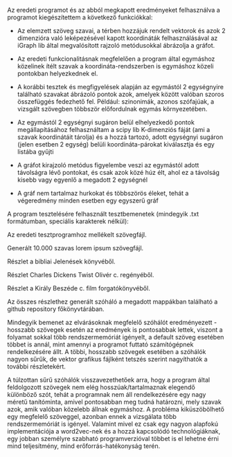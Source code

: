 Az eredeti programot és az abból megkapott eredményeket felhasználva a programot kiegészítettem a következő funkciókkal:

- Az elemzett szöveg szavai, a térben hozzájuk rendelt vektorok és azok 2 dimenzióra való leképezésével kapott koordináták felhasználásával az iGraph lib által megvalósított rajzoló metódusokkal ábrázolja a gráfot.

- Az eredeti funkcionalitásnak megfelelően a program által egymáshoz közelinek ítélt szavak a koordináta-rendszerben is egymáshoz közeli pontokban helyezkednek el.

- A korábbi tesztek és megfigyelések alapján az egymástól 2 egységnyire található szavakat ábrázoló pontok azok, amelyek között valóban szoros összefüggés fedezhető fel. Például: szinonimák, azonos szófajúak, a vizsgált szövegben többször előfordulnak egymás környezetében.

- Az egymástól 2 egységnyi sugáron belül elhelyezkedő pontok megállapításához felhasználtam a scipy lib K-dimenziós fáját (ami a szavak koordinátáit tárolja) és a hozzá tartozó, adott egységnyi sugáron (jelen esetben 2 egység) belüli koordináta-párokat kiválasztja és egy listába gyűjti

- A gráfot kirajzoló metódus figyelembe veszi az egymástól adott távolságra lévő pontokat, és csak azok közé húz élt, ahol ez a távolság kisebb vagy egyenlő a megadott 2 egységnél

- A gráf nem tartalmaz hurkokat és többszörös éleket, tehát a végeredmény minden esetben egy egyszerű gráf


A program tesztelésére felhasznált tesztbemenetek (mindegyik .txt formátumban, speciális karakterek nélkül):

Az eredeti tesztprogramhoz mellékelt szövegfájl.

Generált 10.000 szavas lorem ipsum szövegfájl.

Részlet a bibliai Jelenések könyvéből.

Részlet Charles Dickens Twist Olivér c. regényéből.

Részlet a Király Beszéde c. film forgatókönyvéből.

Az összes részlethez generált szóháló a megadott mappákban található a github repository főkönyvtárában.

Mindegyik bemenet az elvárásoknak megfelelő szóhálót eredményezett - hosszabb szövegek esetén az eredmények is pontosabbak lettek, viszont a folyamat sokkal több rendszermemóriát igényelt, a default szöveg esetében többet is annál, mint amennyi a programot futtató számítógépnek rendelkezésére állt. A többi, hosszabb szövegek esetében a szóhálók nagyon sűrűk, de vektor grafikus fájlként tetszés szerint nagyíthatók a további részletekért.

A túlzottan sűrű szóhálók visszavezethetőek arra, hogy a program által feldolgozott szövegek nem elég hosszúak/tartalmaznak elegendő különböző szót, tehát a programnak nem áll rendelkezésére egy nagy méretű tanítóminta, amivel pontosabban meg tudná határozni, mely szavak azok, amik valóban közelebb állnak egymáshoz. A probléma kiküszöbölhető egy megfelelő szöveggel, azonban ennek a vizsgálata több rendszermemóriát is igényel. Valamint mivel ez csak egy nagyon alapfokú implementációja a word2vec-nek és a hozzá kapcsolódó technológiáknak, egy jobban személyre szabható programverzióval többet is el lehetne érni mind teljesítmény, mind erőforrás-hatékonyság terén.


